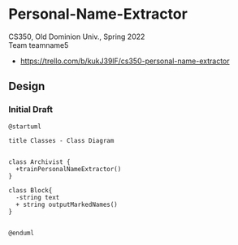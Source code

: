 # Personal-Name-Extractor
CS350, Old Dominion Univ., Spring 2022  
Team teamname5  
* https://trello.com/b/kukJ39lF/cs350-personal-name-extractor

## Design

### Initial Draft

```
@startuml

title Classes - Class Diagram


class Archivist {
  +trainPersonalNameExtractor()
}

class Block{
  -string text
  + string outputMarkedNames()
}


@enduml
```
